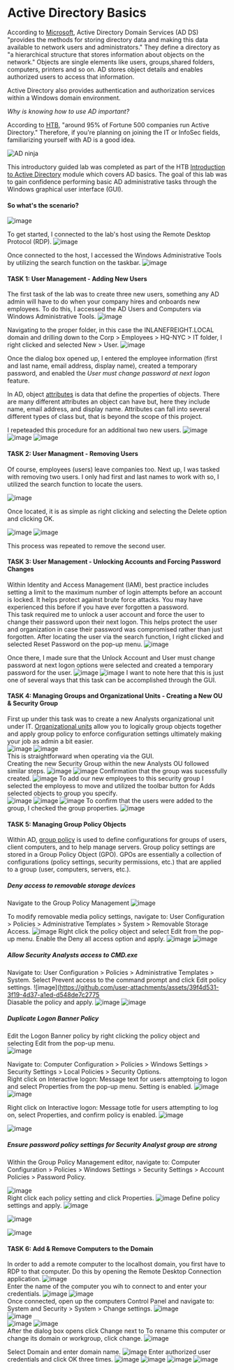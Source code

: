 # Active Directory Basics 

According to [Microsoft](https://learn.microsoft.com/en-us/windows-server/identity/ad-ds/manage/group-managed-service-accounts/group-managed-service-accounts/active-directory-domain-services-overview?source=recommendations), Active Directory Domain Services (AD DS) "provides the methods for storing directory data and making this data available to network users and administrators." They define a directory as "a hierarchical structure that stores information about objects on the network." Objects are single elements like users, groups,shared folders, computers, printers and so on. AD stores object details and enables authorized users to access that information.   

Active Directory also provides authentication and authorization services within a Windows domain environment. 

*Why is knowing how to use AD important?* 

According to [HTB](https://academy.hackthebox.com/module/74/section/699), "around 95% of Fortune 500 companies run Active Directory." Therefore, if you're planning on joining the IT or InfoSec fields, familiarizing yourself with AD is a good idea.

![AD ninja](https://github.com/user-attachments/assets/5f0f9086-44a4-438f-a4ad-15fe0d29c0d4)

This introductory guided lab was completed as part of the HTB [Introduction to Active Directory](https://academy.hackthebox.com/module/details/74) module which covers AD basics. The goal of this lab was to gain confidence performing basic AD administrative tasks through the Windows graphical user interface (GUI).  

#### So what's the scenario?
![image](https://github.com/user-attachments/assets/ca863dbf-3300-4b95-8e7e-526763d71629)

To get started, I connected to the lab's host using the Remote Desktop Protocol (RDP).
![image](https://github.com/user-attachments/assets/c0350f3d-735a-4fed-ba5f-15c748acd1fa)

Once connected to the host, I accessed the Windows Administrative Tools by utilizing the search function on the taskbar.
![image](https://github.com/user-attachments/assets/e500e6a1-0e28-4e4e-941f-1ebd5206537b)


#### TASK 1: User Management - Adding New Users
The first task of the lab was to create three new users, something any AD admin will have to do when your company hires and onboards new employees. To do this, I accessed the AD Users and Computers via Windows Administrative Tools.
![image](https://github.com/user-attachments/assets/40526871-21f5-468d-9ee7-5d94b7a1a975)

Navigating to the proper folder, in this case the INLANEFREIGHT.LOCAL domain and drilling down to the Corp > Employees > HQ-NYC > IT folder, I right clicked and selected New > User.
![image](https://github.com/user-attachments/assets/55fdb3f0-d758-47da-9742-503716dd362b)

Once the dialog box opened up, I entered the employee information (first and last name, email address, display name), created a temporary password, and enabled the *User must change password at next logon* feature. 

In AD, object [attributes](https://learn.microsoft.com/en-us/windows/win32/adschema/attributes) is data that define the properties of objects. There are many different attributes an object can have but, here they include name, email address, and display name. Attributes can fall into several different types of class but, that is beyond the scope of this project. 

I repeteaded this procedure for an additional two new users.
![image](https://github.com/user-attachments/assets/c62c991d-fe50-4ae6-bd59-0111eeca38df)
![image](https://github.com/user-attachments/assets/ad314262-fcc7-4ae8-9a51-39fb804b6ac1)
![image](https://github.com/user-attachments/assets/4ab803a4-96da-42a5-90ae-edd854f7381b)


#### TASK 2: User Managment - Removing Users
Of course, employees (users) leave companies too. Next up, I was tasked with removing two users. I only had first and last names to work with so, I utilized the search function to locate the users.

![image](https://github.com/user-attachments/assets/f6ce2483-13cb-448a-a847-c799382417ba)

Once located, it is as simple as right clicking and selecting the Delete option and clicking OK.

![image](https://github.com/user-attachments/assets/586d915f-8efa-46d9-a2be-f89983d054dd)
![image](https://github.com/user-attachments/assets/b9f794b2-8c7c-4cad-b9fb-47cee6dcb993)

This process was repeated to remove the second user.

#### TASK 3: User Management - Unlocking Accounts and Forcing Password Changes
Within Identity and Access Management (IAM), best practice includes setting a limit to the maximum number of login attempts before an account is locked. It helps protect against brute force attacks. You may have experienced this before if you have ever forgotten a password.   
This task required me to unlock a user account and force the user to change their password upon their next logon. This helps protect the user and organization in case their password was compromised rather than just forgotten.
After locating the user via the search function, I right clicked and selected Reset Password on the pop-up menu.
![image](https://github.com/user-attachments/assets/0a9bc2f3-02e2-4e7f-8ca5-1214c79aef6e)

Once there, I made sure that the Unlock Account and User must change password at next logon options were selected and created a temporary password for the user.
![image](https://github.com/user-attachments/assets/51b6ee6d-36ef-427e-be7a-f1980850a569)
![image](https://github.com/user-attachments/assets/0eab7e60-80be-47e9-b3df-a75bc13dffa2)
I want to note here that this is just one of several ways that this task can be accomplished through the GUI.

#### TASK 4: Managing Groups and Organizational Units - Creating a New OU & Security Group
First up under this task was to create a new Analysts organizational unit under IT. [Organizational units](https://learn.microsoft.com/en-us/entra/identity/domain-services/create-ou) allow you to logically group objects together and apply group policy to enforce configuration settings ultimately making your job as admin a bit easier.   
![image](https://github.com/user-attachments/assets/69e13475-40dc-4e8b-809e-c9b9bac1328f)
![image](https://github.com/user-attachments/assets/4bb728f4-57b6-4324-b1a7-98ff306e182f)   
This is straightforward when operating via the GUI.   
Creating the new Security Group within the new Analysts OU followed similar steps. 
![image](https://github.com/user-attachments/assets/a7fd2d88-2339-413a-bee6-bc47c9baa1cd)
![image](https://github.com/user-attachments/assets/992dbdf5-05b4-4260-83b1-a33d4d15a401)
Confirmation that the group was sucessfully created.
![image](https://github.com/user-attachments/assets/3c1ac9b1-c2c1-4dd9-b08e-bdd5f2aebd12)
To add our new employees to this security group I selected the employess to move and utilized the toolbar button for Adds selected objects to group you specify.   
![image](https://github.com/user-attachments/assets/03b67bbb-1264-4f5f-8f91-35ecb6e9e1bb)
![image](https://github.com/user-attachments/assets/bce9dc51-57d0-4057-bde7-818ae713860e)
![image](https://github.com/user-attachments/assets/d6dffd12-746d-4509-82b4-8fa350f4f338)
To confirm that the users were added to the group, I checked the group properties.
![image](https://github.com/user-attachments/assets/f8ce50fc-6bed-40b3-8c04-255ee31c3f0c)   

#### TASK 5: Managing Group Policy Objects
Within AD, [group policy](https://learn.microsoft.com/en-us/windows-server/identity/ad-ds/manage/group-policy/group-policy-overview) is used to define configurations for groups of users, client computers, and to help manage servers. Group policy settings are stored in a Group Policy Object (GPO). GPOs are essentially a collection of configurations (policy settings, security permissions, etc.) that are applied to a group (user, computers, servers, etc.).  

#####  Deny access to removable storage devices
Navigate to the Group Policy Management
![image](https://github.com/user-attachments/assets/fdf1f3b9-4352-42d3-9cd6-2c7bfd5a4c76)  



To modify removable media policy settings, navigate to: User Configuration > Policies > Administrative Templates > System > Removable Storage Access.
![image](https://github.com/user-attachments/assets/8e0a0976-b205-4820-b733-5ab98f6770b7)
Right click the policy object and select Edit from the pop-up menu.
Enable the Deny all access option and apply.
![image](https://github.com/user-attachments/assets/1d7f3743-df27-4ec1-aca3-5ca2e86beb6a)
![image](https://github.com/user-attachments/assets/69e4f8ef-8d02-4aa0-9e2b-407645b5cbb6)   

##### Allow Security Analysts access to CMD.exe
Navigate to: User Configuration > Policies > Administrative Templates > System. Select Prevent access to the command prompt and click Edit policy settings.
![image](https://github.com/user-attachments/assets/39f4d531-3f19-4d37-a1ed-d548de7c2775  
Diasable the policy and apply.
![image](https://github.com/user-attachments/assets/475bd3bc-54ca-48d7-a4a0-4659d6311e18)
![image](https://github.com/user-attachments/assets/ef174f49-33bd-4dd3-9f43-1493795ecc9e)   


##### Duplicate Logon Banner Policy
Edit the Logon Banner policy by right clicking the policy object and selecting Edit from the pop-up menu.  
![image](https://github.com/user-attachments/assets/417e7f43-0881-493c-8d59-86831653c9e6)   

Navigate to: Computer Configuration > Policies > Windows Settings > Security Settings > Local Policies > Security Options.   
Right click on Interactive logon: Message text for users attemptoing to logon and select Properties from the pop-up menu. Setting is enabled.
![image](https://github.com/user-attachments/assets/dff49c54-e3fb-4f73-a995-50772a9e7fcc)  
![image](https://github.com/user-attachments/assets/9dff404e-6b39-4ac6-ae4d-d367abc2ab5b)

Right click on Interactive logon: Message totle for users attempting to log on, select Properties, and confirm policy is enabled.
![image](https://github.com/user-attachments/assets/d9ce17cd-da95-4c07-b8f9-5d62bd4997a2)  

![image](https://github.com/user-attachments/assets/90a5481e-3516-4748-bfcf-94b7272d9d43)
  


##### Ensure password policy settings for Security Analyst group are strong  
Within the Group Policy Management editor, navigate to: Computer Configuration > Policies > Windows Settings > Security Settings > Account Policies > Password Policy.

![image](https://github.com/user-attachments/assets/139d3256-2010-485e-b7b9-966dcccd8d56)  
Right click each policy setting and click Properties.
![image](https://github.com/user-attachments/assets/38bde3f3-7a9f-43fc-a1a7-a8c555b25b42)
Define policy settings and apply.
![image](https://github.com/user-attachments/assets/c0dc460a-86b9-479c-883b-f1272bf7008c)  

![image](https://github.com/user-attachments/assets/c3a6b75a-ff78-4d4c-b98f-fc88bae2e4a8)  

![image](https://github.com/user-attachments/assets/68c03c59-f60d-4a2d-8852-f460b5c95593)  

#### TASK 6: Add & Remove Computers to the Domain
In order to add a remote computer to the localhost domain, you first have to RDP to that computer. Do this by opening the Remote Desktop Connection application.
![image](https://github.com/user-attachments/assets/38be997e-a5ca-468d-9633-0379bf5cffdb)  
Enter the name of the computer you wih to connect to and enter your credentials.
![image](https://github.com/user-attachments/assets/f52b69a3-b72b-4964-8607-c02b1a7fcfcf)
![image](https://github.com/user-attachments/assets/cb63fc41-5a9c-4e46-8768-c7370870158a)  
Once connected, open up the computers Control Panel and navigate to: System and Security > System > Change settings.
![image](https://github.com/user-attachments/assets/5699323a-a4d3-4d4c-9d5e-93a869df4317)  
![image](https://github.com/user-attachments/assets/3f154f40-2ee3-4387-90d2-90fbd9b216de)  
![image](https://github.com/user-attachments/assets/1a6c7fcb-1eff-416a-aa37-b665b5746f12) 
![image](https://github.com/user-attachments/assets/363573b7-b73d-45ea-9c28-aee9aeda9425)  
After the dialog box opens click Change next to To rename this computer or change its domain or workgroup, click change.
 ![image](https://github.com/user-attachments/assets/ef2b90dc-e9a0-461c-857a-83f7fad65e43)  
 
Select Domain and enter domain name.
![image](https://github.com/user-attachments/assets/60af2cfb-e473-4880-9233-87ee66287bec) 
Enter authorized user credentials and click OK three times.
![image](https://github.com/user-attachments/assets/c46cfd0b-40bb-4b03-a1c9-a6b1dc9bc3d6) 
![image](https://github.com/user-attachments/assets/6898272f-cd9c-40d8-948d-c7cb4d50d280)
![image](https://github.com/user-attachments/assets/87035151-ece2-4658-b048-23f5d19bce1f) 
![image](https://github.com/user-attachments/assets/adfa936b-c633-4fcf-90ea-c85204964ea4)





























